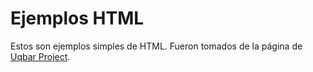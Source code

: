 Ejemplos HTML
=============

Estos son ejemplos simples de HTML.
Fueron tomados de la página de [Uqbar Project](http://algo3.uqbar-project.org/material/ejemplos/ejemplos-web-bsicos).
